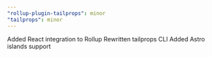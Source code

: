 ```yaml
---
"rollup-plugin-tailprops": minor
"tailprops": minor
---
```


Added React integration to Rollup
Rewritten tailprops CLI
Added Astro islands support
